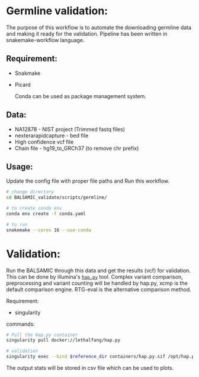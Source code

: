 # Germline validation:
  The purpose of this workflow is to automate the downloading germline data and making it ready for the validation. Pipeline has been written in snakemake-workflow language. 

## Requirement:
* Snakmake
* Picard
  
  Conda can be used as package management system.

## Data:
* NA12878 - NIST project (Trimmed fastq files) 
* nexterarapidcapture - bed file
* High confidence vcf file
* Chain file - hg19_to_GRCh37 (to remove chr prefix)

 ## Usage:
  Update the config file with proper file paths and Run this workflow.
 
 ```sh
 # change directory
 cd BALSAMIC_validate/scripts/germline/
 
 # to create conda env 
 conda env create -f conda.yaml
 
 # to run 
 snakemake --cores 16 --use-conda
 ```

# Validation:

Run the BALSAMIC through this data and get the results (vcf) for validation. This can be done by illumina's [`hap.py`](https://github.com/Illumina/hap.py) tool. Complex variant comparison, preprocessing and variant counting will be handled by hap.py, xcmp is the default comparison engine. RTG-eval is the alternative comparison method.

Requirement:
* singularity

commands:

```sh
# Pull the Hap.py container
singularity pull docker://lethalfang/hap.py

# validation
singularity exec --bind $reference_dir containers/hap.py.sif /opt/hap.py/bin/hap.py truthset/project.NIST.hc.snps.indels.vcf benchmark/analysis/vep/sample.haplotypecaller.vcf  -r $reference_dir/genome/human_g1k_v37_decoy.fasta -o benchmark/mutect_metrics --preprocess-truth
```

The output stats will be stored in csv file which can be used to plots.
 
 
